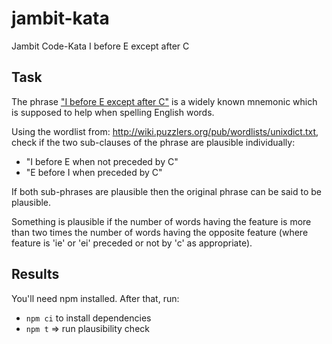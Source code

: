 # jambit-kata
Jambit Code-Kata I before E except after C

## Task

The phrase ["I before E except after C"](https://en.wikipedia.org/wiki/I_before_E_except_after_C) is a widely known mnemonic which is supposed to help when spelling English words.

Using the wordlist from: http://wiki.puzzlers.org/pub/wordlists/unixdict.txt, check if the two sub-clauses of the phrase are plausible individually:

- "I before E when not preceded by C"
- "E before I when preceded by C"

If both sub-phrases are plausible then the original phrase can be said to be plausible.

Something is plausible if the number of words having the feature is more than two times the number of words having the opposite feature (where
feature is 'ie' or 'ei' preceded or not by 'c' as appropriate).

## Results

You'll need npm installed. After that, run:
- `npm ci` to install dependencies
- `npm t` => run plausibility check
